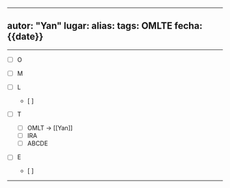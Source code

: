 
---
autor: "Yan"
lugar:
alias:
tags: OMLTE
fecha: {{date}}
---


- - -

- [ ] O

- [ ] M

- [ ] L
	- [ ] 

- [ ] T
	- [ ] OMLT -> [[Yan]]
	- [ ] IRA
	- [ ] ABCDE

- [ ] E
	- [ ] 
- - -